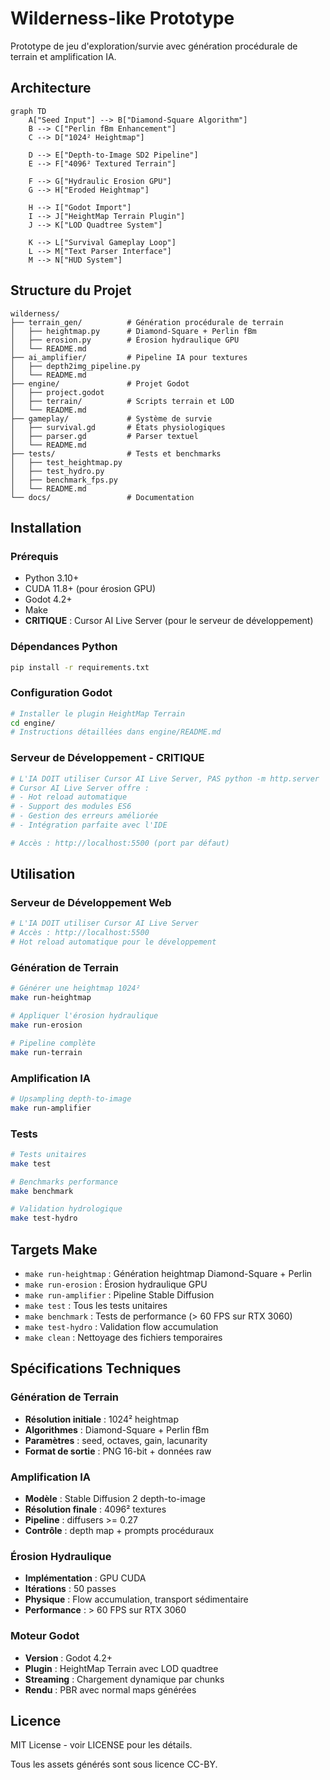 # Wilderness-like Prototype

Prototype de jeu d'exploration/survie avec génération procédurale de terrain et amplification IA.

## Architecture

```mermaid
graph TD
    A["Seed Input"] --> B["Diamond-Square Algorithm"]
    B --> C["Perlin fBm Enhancement"]
    C --> D["1024² Heightmap"]
    
    D --> E["Depth-to-Image SD2 Pipeline"]
    E --> F["4096² Textured Terrain"]
    
    F --> G["Hydraulic Erosion GPU"]
    G --> H["Eroded Heightmap"]
    
    H --> I["Godot Import"]
    I --> J["HeightMap Terrain Plugin"]
    J --> K["LOD Quadtree System"]
    
    K --> L["Survival Gameplay Loop"]
    L --> M["Text Parser Interface"]
    M --> N["HUD System"]
```

## Structure du Projet

```
wilderness/
├── terrain_gen/          # Génération procédurale de terrain
│   ├── heightmap.py      # Diamond-Square + Perlin fBm
│   ├── erosion.py        # Érosion hydraulique GPU
│   └── README.md
├── ai_amplifier/         # Pipeline IA pour textures
│   ├── depth2img_pipeline.py
│   └── README.md
├── engine/               # Projet Godot
│   ├── project.godot
│   ├── terrain/          # Scripts terrain et LOD
│   └── README.md
├── gameplay/             # Système de survie
│   ├── survival.gd       # États physiologiques
│   ├── parser.gd         # Parser textuel
│   └── README.md
├── tests/                # Tests et benchmarks
│   ├── test_heightmap.py
│   ├── test_hydro.py
│   ├── benchmark_fps.py
│   └── README.md
└── docs/                 # Documentation
```

## Installation

### Prérequis
- Python 3.10+
- CUDA 11.8+ (pour érosion GPU)
- Godot 4.2+
- Make
- **CRITIQUE** : Cursor AI Live Server (pour le serveur de développement)

### Dépendances Python
```bash
pip install -r requirements.txt
```

### Configuration Godot
```bash
# Installer le plugin HeightMap Terrain
cd engine/
# Instructions détaillées dans engine/README.md
```

### Serveur de Développement - CRITIQUE
```bash
# L'IA DOIT utiliser Cursor AI Live Server, PAS python -m http.server
# Cursor AI Live Server offre :
# - Hot reload automatique
# - Support des modules ES6
# - Gestion des erreurs améliorée
# - Intégration parfaite avec l'IDE

# Accès : http://localhost:5500 (port par défaut)
```

## Utilisation

### Serveur de Développement Web
```bash
# L'IA DOIT utiliser Cursor AI Live Server
# Accès : http://localhost:5500
# Hot reload automatique pour le développement
```

### Génération de Terrain
```bash
# Générer une heightmap 1024²
make run-heightmap

# Appliquer l'érosion hydraulique
make run-erosion

# Pipeline complète
make run-terrain
```

### Amplification IA
```bash
# Upsampling depth-to-image
make run-amplifier
```

### Tests
```bash
# Tests unitaires
make test

# Benchmarks performance
make benchmark

# Validation hydrologique
make test-hydro
```

## Targets Make

- `make run-heightmap` : Génération heightmap Diamond-Square + Perlin
- `make run-erosion` : Érosion hydraulique GPU
- `make run-amplifier` : Pipeline Stable Diffusion
- `make test` : Tous les tests unitaires
- `make benchmark` : Tests de performance (> 60 FPS sur RTX 3060)
- `make test-hydro` : Validation flow accumulation
- `make clean` : Nettoyage des fichiers temporaires

## Spécifications Techniques

### Génération de Terrain
- **Résolution initiale** : 1024² heightmap
- **Algorithmes** : Diamond-Square + Perlin fBm
- **Paramètres** : seed, octaves, gain, lacunarity
- **Format de sortie** : PNG 16-bit + données raw

### Amplification IA
- **Modèle** : Stable Diffusion 2 depth-to-image
- **Résolution finale** : 4096² textures
- **Pipeline** : diffusers >= 0.27
- **Contrôle** : depth map + prompts procéduraux

### Érosion Hydraulique
- **Implémentation** : GPU CUDA
- **Itérations** : 50 passes
- **Physique** : Flow accumulation, transport sédimentaire
- **Performance** : > 60 FPS sur RTX 3060

### Moteur Godot
- **Version** : Godot 4.2+
- **Plugin** : HeightMap Terrain avec LOD quadtree
- **Streaming** : Chargement dynamique par chunks
- **Rendu** : PBR avec normal maps générées

## Licence

MIT License - voir LICENSE pour les détails.

Tous les assets générés sont sous licence CC-BY. 
